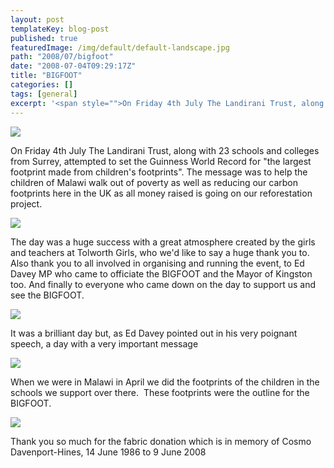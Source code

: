 ```yaml
---
layout: post
templateKey: blog-post
published: true
featuredImage: /img/default/default-landscape.jpg
path: "2008/07/bigfoot"
date: "2008-07-04T09:29:17Z"
title: "BIGFOOT"
categories: []
tags: [general]
excerpt: '<span style="">On Friday 4th July The Landirani Trust, along with 23 schools and colleges from Su...'
---
```


![](https://www.landirani.org/image_library/news/full_size/499458dbcc9c0bigfoot.jpg)

<span style="">On Friday 4th July The Landirani Trust, along with 23 schools and colleges from Surrey, attempted to set the Guinness World Record for "the largest footprint made from children's footprints". The message was to help the children of Malawi walk out of poverty as well as reducing our carbon footprints here in the UK as all money raised is going on our reforestation project.</span>

![](https://www.landirani.org/image_library/news/thumb-200x200/49945edc33924kafumbi_visit_july_2008_053.jpg)<span style="">

The day was a huge success with a great atmosphere created by the girls and teachers at Tolworth Girls, who we'd like to say a huge thank you to. Also thank you to all involved in organising and running the event, to Ed Davey MP who came to officiate the BIGFOOT and the Mayor of Kingston too. And finally to everyone who came down on the day to support us and see the BIGFOOT.</span>

![](https://www.landirani.org/image_library/news/thumb-200x200/49945eff525e7kafumbi_visit_july_2008_074.jpg)<span style="">

It was a brilliant day but, as Ed Davey pointed out in his very poignant speech, a day with a very important message</span>

![](https://www.landirani.org/image_library/news/full_size/49945f277ed74kafumbi_visit_july_2008_101.jpg)

<span style="">When we were in Malawi in April we did the footprints of the children in the schools we support over there. 
These footprints were the outline for the BIGFOOT. </span>

![](https://www.landirani.org/image_library/news/thumb-200x200/49945dc1ee5bdimg_3940_2.jpg)

<span style="">Thank you so much for the fabric donation which is in memory of Cosmo Davenport-Hines, 14 June 1986 to 9 June 2008</span>
